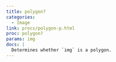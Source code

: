 ```yaml
---
title: polygon?
categories: 
  - Image
link: procs/polygon-p.html
proc: polygon?
params: img
docs: |
  Determines whether `img` is a polygon.
---
```

